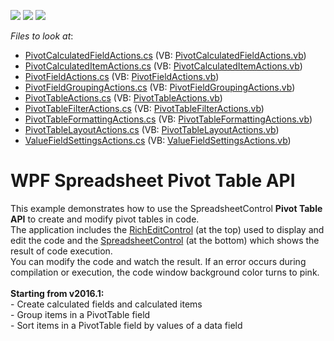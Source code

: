 <!-- default badges list -->
![](https://img.shields.io/endpoint?url=https://codecentral.devexpress.com/api/v1/VersionRange/128612870/19.2.2%2B)
[![](https://img.shields.io/badge/Open_in_DevExpress_Support_Center-FF7200?style=flat-square&logo=DevExpress&logoColor=white)](https://supportcenter.devexpress.com/ticket/details/T314425)
[![](https://img.shields.io/badge/📖_How_to_use_DevExpress_Examples-e9f6fc?style=flat-square)](https://docs.devexpress.com/GeneralInformation/403183)
<!-- default badges end -->
<!-- default file list -->
*Files to look at*:

* [PivotCalculatedFieldActions.cs](./CS/SpreadsheetWPFPivotTableExamples/CodeExamples/PivotCalculatedFieldActions.cs) (VB: [PivotCalculatedFieldActions.vb](./VB/SpreadsheetWPFPivotTableExamples/CodeExamples/PivotCalculatedFieldActions.vb))
* [PivotCalculatedItemActions.cs](./CS/SpreadsheetWPFPivotTableExamples/CodeExamples/PivotCalculatedItemActions.cs) (VB: [PivotCalculatedItemActions.vb](./VB/SpreadsheetWPFPivotTableExamples/CodeExamples/PivotCalculatedItemActions.vb))
* [PivotFieldActions.cs](./CS/SpreadsheetWPFPivotTableExamples/CodeExamples/PivotFieldActions.cs) (VB: [PivotFieldActions.vb](./VB/SpreadsheetWPFPivotTableExamples/CodeExamples/PivotFieldActions.vb))
* [PivotFieldGroupingActions.cs](./CS/SpreadsheetWPFPivotTableExamples/CodeExamples/PivotFieldGroupingActions.cs) (VB: [PivotFieldGroupingActions.vb](./VB/SpreadsheetWPFPivotTableExamples/CodeExamples/PivotFieldGroupingActions.vb))
* [PivotTableActions.cs](./CS/SpreadsheetWPFPivotTableExamples/CodeExamples/PivotTableActions.cs) (VB: [PivotTableActions.vb](./VB/SpreadsheetWPFPivotTableExamples/CodeExamples/PivotTableActions.vb))
* [PivotTableFilterActions.cs](./CS/SpreadsheetWPFPivotTableExamples/CodeExamples/PivotTableFilterActions.cs) (VB: [PivotTableFilterActions.vb](./VB/SpreadsheetWPFPivotTableExamples/CodeExamples/PivotTableFilterActions.vb))
* [PivotTableFormattingActions.cs](./CS/SpreadsheetWPFPivotTableExamples/CodeExamples/PivotTableFormattingActions.cs) (VB: [PivotTableFormattingActions.vb](./VB/SpreadsheetWPFPivotTableExamples/CodeExamples/PivotTableFormattingActions.vb))
* [PivotTableLayoutActions.cs](./CS/SpreadsheetWPFPivotTableExamples/CodeExamples/PivotTableLayoutActions.cs) (VB: [PivotTableLayoutActions.vb](./VB/SpreadsheetWPFPivotTableExamples/CodeExamples/PivotTableLayoutActions.vb))
* [ValueFieldSettingsActions.cs](./CS/SpreadsheetWPFPivotTableExamples/CodeExamples/ValueFieldSettingsActions.cs) (VB: [ValueFieldSettingsActions.vb](./VB/SpreadsheetWPFPivotTableExamples/CodeExamples/ValueFieldSettingsActions.vb))
<!-- default file list end -->
# WPF Spreadsheet Pivot Table API


This example demonstrates how to use the SpreadsheetControl <strong>Pivot Table API</strong> to create and modify pivot tables in code.<br>The application includes the <a href="https://documentation.devexpress.com/#WPF/clsDevExpressXpfRichEditRichEditControltopic">RichEditControl</a> (at the top) used to display and edit the code and the <a href="https://documentation.devexpress.com/#WPF/clsDevExpressXpfSpreadsheetSpreadsheetControltopic">SpreadsheetControl</a> (at the bottom) which shows the result of code execution.<br>You can modify the code and watch the result. If an error occurs during compilation or execution, the code window background color turns to pink.<br><br><strong>Starting from v2016.1:</strong><br>- Create calculated fields and calculated items<br>- Group items in a PivotTable field<br>- Sort items in a PivotTable field by values of a data field

<br/>


